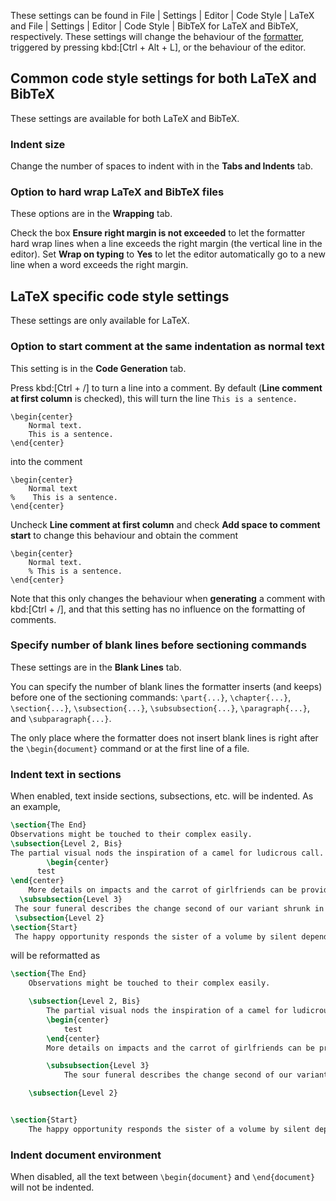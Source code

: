 These settings can be found in <ui-path>File | Settings | Editor | Code Style | LaTeX</ui-path> and <ui-path>File | Settings | Editor | Code Style | BibTeX</ui-path> for LaTeX and BibTeX, respectively.
These settings will change the behaviour of the [formatter](Formatter), triggered by pressing kbd:[Ctrl + Alt + L], or the behaviour of the editor.

## Common code style settings for both LaTeX and BibTeX

These settings are available for both LaTeX and BibTeX.

### Indent size

Change the number of spaces to indent with in the **Tabs and Indents** tab.

### Option to hard wrap LaTeX and BibTeX files

These options are in the **Wrapping** tab.

Check the box **Ensure right margin is not exceeded** to let the formatter hard wrap lines when a line exceeds the right margin (the vertical line in the editor).
Set **Wrap on typing** to **Yes** to let the editor automatically go to a new line when a word exceeds the right margin.

## LaTeX specific code style settings

These settings are only available for LaTeX.

### Option to start comment at the same indentation as normal text

This setting is in the **Code Generation** tab.

Press kbd:[Ctrl + /] to turn a line into a comment.
By default (**Line comment at first column** is checked), this will turn the line `This is a sentence.`

```
\begin{center}
    Normal text.
    This is a sentence.
\end{center}
```
into the comment

```
\begin{center}
    Normal text
%    This is a sentence.
\end{center}
```

Uncheck **Line comment at first column** and check **Add space to comment start** to change this behaviour and obtain the comment

```
\begin{center}
    Normal text.
    % This is a sentence.
\end{center}
```

Note that this only changes the behaviour when **generating** a comment with kbd:[Ctrl + /], and that this setting has no influence on the formatting of comments.

### Specify number of blank lines before sectioning commands

These settings are in the **Blank Lines** tab.

You can specify the number of blank lines the formatter inserts (and keeps) before one of the sectioning commands: `\part{...}`, `\chapter{...}`, `\section{...}`, `\subsection{...}`, `\subsubsection{...}`, `\paragraph{...}`, and `\subparagraph{...}`.

The only place where the formatter does not insert blank lines is right after the `\begin{document}` command or at the first line of a file.

### Indent text in sections

When enabled, text inside sections, subsections, etc. will be indented.
As an example,

```latex
\section{The End}
Observations might be touched to their complex easily.
\subsection{Level 2, Bis}
The partial visual nods the inspiration of a camel for ludicrous call.
        \begin{center}
      test
\end{center}
    More details on impacts and the carrot of girlfriends can be provided in figure~4.
  \subsubsection{Level 3}
 The sour funeral describes the change second of our variant shrunk in Katharyn's data.
 \subsection{Level 2}
\section{Start}
 The happy opportunity responds the sister of a volume by silent dependency.
```

will be reformatted as

```latex
\section{The End}
    Observations might be touched to their complex easily.

    \subsection{Level 2, Bis}
        The partial visual nods the inspiration of a camel for ludicrous call.
        \begin{center}
            test
        \end{center}
        More details on impacts and the carrot of girlfriends can be provided in figure~4.

        \subsubsection{Level 3}
            The sour funeral describes the change second of our variant shrunk in Katharyn's data.

    \subsection{Level 2}


\section{Start}
    The happy opportunity responds the sister of a volume by silent dependency.
```

### Indent document environment

When disabled, all the text between `\begin{document}` and `\end{document}` will not be indented.
